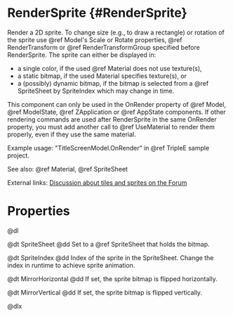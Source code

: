 # RenderSprite {#RenderSprite}

Render a 2D sprite. To change size (e.g., to draw a rectangle) or rotation of the sprite use @ref Model's Scale or Rotate properties, @ref RenderTransform or @ref RenderTransformGroup specified before RenderSprite. The sprite can either be displayed in:

* a single color, if the used @ref Material does not use texture(s),
* a static bitmap, if the used Material specifies texture(s), or
* a (possibly) dynamic bitmap, if the bitmap is selected from a @ref SpriteSheet by SpriteIndex which may change in time.

This component can only be used in the OnRender property of @ref Model, @ref ModelState, @ref ZApplication or @ref AppState components. If other rendering commands are used after RenderSprite in the same OnRender property, you must add another call to @ref UseMaterial to render them properly, even if they use the same material.

Example usage: "TitleScreenModel.OnRender" in @ref TripleE sample project.

See also: @ref Material, @ref SpriteSheet

External links: [Discussion about tiles and sprites on the Forum](http://www.emix8.org/forum/viewtopic.php?f=1&t=1159)

# Properties

@dl

@dt SpriteSheet
@dd Set to a @ref SpriteSheet that holds the bitmap.

@dt SpriteIndex
@dd Index of the sprite in the SpriteSheet. Change the index in runtime to achieve sprite animation.

@dt MirrorHorizontal
@dd If set, the sprite bitmap is flipped horizontally.

@dt MirrorVertical
@dd If set, the sprite bitmap is flipped vertically.

@dlx
